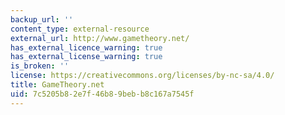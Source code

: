 ```yaml
---
backup_url: ''
content_type: external-resource
external_url: http://www.gametheory.net/
has_external_licence_warning: true
has_external_license_warning: true
is_broken: ''
license: https://creativecommons.org/licenses/by-nc-sa/4.0/
title: GameTheory.net
uid: 7c5205b8-2e7f-46b8-9beb-b8c167a7545f
---
```

